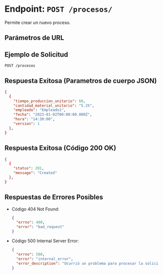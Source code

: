 # Endpoint: `POST /procesos/`

Permite crear un nuevo proceso.

## Parámetros de URL


## Ejemplo de Solicitud
```http
POST /procesos
```

## Respuesta Exitosa (Parametros de cuerpo JSON)
```json
{
  {
    "tiempo_produccion_unitario": 60,
    "cantidad_material_unitario": "5.25",
    "empleado": "Empleado1",
    "fecha": "2023-01-02T00:00:00.000Z",
    "hora": "14:30:00",
    "version": 1
  },
}
```

## Respuesta Exitosa (Código 200 OK)
```json
{
  {
    "status": 201, 
    "message": "Created"
  },
}
```

## Respuestas de Errores Posibles
- Código 404 Not Found:

  ```json
  {
    "errno": 400,
    "error": "bad_request"
  }
  ```

- Código 500 Internal Server Error:
  ```json
  {
    "errno": 500,
    "error": "internal_error",
    "error_description": "Ocurrió un problema para procesar la solicitud"
  }
  ``` 
